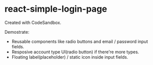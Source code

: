 # react-simple-login-page
Created with CodeSandbox.

Demostrate: 
- Reusable components like radio buttons and email / password input fields.
- Resposive account type UI(radio button) if there're more types.
- Floating label(placeholder) / static icon inside input fields.
